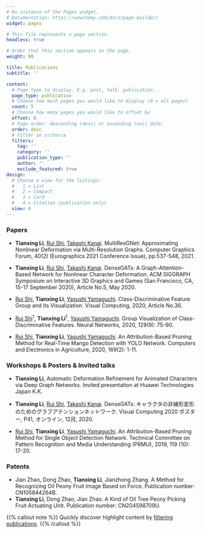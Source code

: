 ```yaml
---
# An instance of the Pages widget.
# Documentation: https://wowchemy.com/docs/page-builder/
widget: pages

# This file represents a page section.
headless: true

# Order that this section appears on the page.
weight: 90

title: Publications
subtitle: ''

content:
  # Page type to display. E.g. post, talk, publication...
  page_type: publication
  # Choose how much pages you would like to display (0 = all pages)
  count: 5
  # Choose how many pages you would like to offset by
  offset: 0
  # Page order: descending (desc) or ascending (asc) date.
  order: desc
  # Filter on criteria
  filters:
    tag: ''
    category: ''
    publication_type: ''
    author: ''
    exclude_featured: true
design:
  # Choose a view for the listings:
  #   1 = List
  #   2 = Compact
  #   3 = Card
  #   4 = Citation (publication only)
  view: 4
---
```



### Papers

- **Tianxing Li**, [Rui Shi](https://shirui-homepage.com/), [Takashi Kanai](https://graphics.c.u-tokyo.ac.jp/hp/en/kanai). MultiResGNet: Approximating Nonlinear Deformation via Multi-Resolution Graphs. Computer Graphics Forum, 40(2) (Eurographics 2021 Conference Issue), pp.537-548, 2021.

- **Tianxing Li**, [Rui Shi](https://shirui-homepage.com/), [Takashi Kanai](https://graphics.c.u-tokyo.ac.jp/hp/en/kanai). DenseGATs: A Graph-Attention-Based Network for Nonlinear Character Deformation. ACM SIGGRAPH Symposium on Interactive 3D Graphics and Games (San Francisco, CA, 15-17 September 2020), Article No.5, May 2020.

- [Rui Shi](https://shirui-homepage.com/), **Tianxing Li**, [Yasushi Yamaguchi](https://researchmap.jp/yama314/published_papers). Class-Discriminative Feature Group and its Visualization. Visual Computing, 2020, Article No.36.

- [Rui Shi](https://shirui-homepage.com/)<sup>1</sup>, **Tianxing Li**<sup>1</sup>, [Yasushi Yamaguchi](https://researchmap.jp/yama314/published_papers). Group Visualization of Class-Discriminative Features. Neural Networks, 2020, 129(9): 75-90.

- [Rui Shi](https://shirui-homepage.com/), **Tianxing Li**, [Yasushi Yamaguchi](https://researchmap.jp/yama314/published_papers). An Attribution-Based Pruning Method for Real-Time Mango Detection with YOLO Network. Computers and Electronics in Agriculture, 2020, 169(2): 1-11.

### Workshops & Posters & Invited talks

- **Tianxing Li**, Automatic Deformation Refinement for Animated Characters via Deep Graph Networks. Invited presentation at Huawei Technologies Japan K.K.

- **Tianxing Li**, [Rui Shi](https://shirui-homepage.com/), [Takashi Kanai](https://graphics.c.u-tokyo.ac.jp/hp/en/kanai). DenseGATs: キャラクタの非線形変形のためのグラフアテンションネットワーク. Visual Computing 2020 ポスター, P41, オンライン, 12月, 2020.

- [Rui Shi](https://shirui-homepage.com/), **Tianxing Li**, [Yasushi Yamaguchi](https://researchmap.jp/yama314/published_papers). An Attribution-Based Pruning Method for Single Object Detection Network. Technical Committee on Pattern Recognition and Media Understanding (PRMU), 2019, 119 (10): 17-20.

### Patents

- Jian Zhao, Dong Zhao, **Tianxing Li**, Jianzhong Zhang. A Method for Recognizing Oil Peony Fruit Image Based on Force. Publication number: CN105844264B.
- **Tianxing Li**, Dong Zhao, Jian Zhao. A Kind of Oil Tree Peony Picking Fruit Actuating Unit. Publication number: CN204598709U.

{{% callout note %}}
Quickly discover highlight content by [filtering publications](./publication/).
{{% /callout %}}